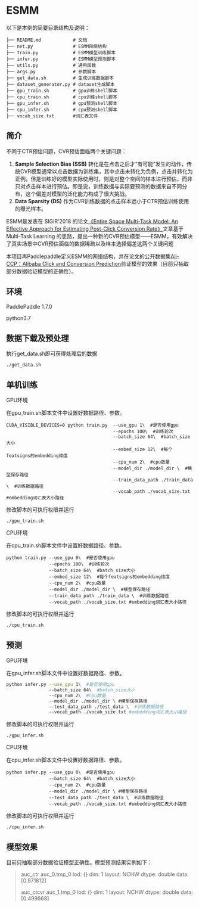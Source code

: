 # ESMM

以下是本例的简要目录结构及说明： 

```
├── README.md			 # 文档
├── net.py				 # ESMM网络结构
├── train.py			 # ESMM模型训练脚本
├── infer.py			 # ESMM模型预测脚本
├── utils.py			 # 通用函数
├── args.py				 # 参数脚本
├── get_data.sh			 # 生成训练数据脚本
├── dataset_generator.py # dataset生成脚本
├── gpu_train.sh		 # gpu训练shell脚本
├── cpu_train.sh		 # cpu训练shell脚本
├── gpu_infer.sh		 # gpu预测shell脚本
├── cpu_infer.sh		 # cpu预测shell脚本
├── vocab_size.txt       #词汇表文件
```

## 简介

不同于CTR预估问题，CVR预估面临两个关键问题：

1. **Sample Selection Bias (SSB)** 转化是在点击之后才“有可能”发生的动作，传统CVR模型通常以点击数据为训练集，其中点击未转化为负例，点击并转化为正例。但是训练好的模型实际使用时，则是对整个空间的样本进行预估，而非只对点击样本进行预估。即是说，训练数据与实际要预测的数据来自不同分布，这个偏差对模型的泛化能力构成了很大挑战。
2. **Data Sparsity (DS)** 作为CVR训练数据的点击样本远小于CTR预估训练使用的曝光样本。

ESMM是发表在 SIGIR’2018 的论文[《Entire Space Multi-Task Model: An Eﬀective Approach for Estimating Post-Click Conversion Rate》](  https://arxiv.org/abs/1804.07931  )文章基于 Multi-Task Learning 的思路，提出一种新的CVR预估模型——ESMM，有效解决了真实场景中CVR预估面临的数据稀疏以及样本选择偏差这两个关键问题

本项目再Paddlepaddle定义ESMM的网络结构，并在论文的公开数据集[Ali-CCP：Alibaba Click and Conversion Prediction](  https://tianchi.aliyun.com/datalab/dataSet.html?dataId=408  )验证模型的效果（目前只抽取部分数据验证模型的正确性）。

## 环境

 PaddlePaddle 1.7.0 

 python3.7 

## 数据下载及预处理

执行get_data.sh即可获得处理后的数据

```shell
./get_data.sh
```

## 单机训练

GPU环境

在gpu_train.sh脚本文件中设置好数据路径、参数。

```shell
CUDA_VISIBLE_DEVICES=0 python train.py	--use_gpu 1\  #是否使用gpu
                                        --epochs 100\  #训练轮次
                                        --batch_size 64\  #batch_size大小
                                        --embed_size 12\  #每个featsigns的embedding维度
                                        --cpu_num 2\  #cpu数量
                                        --model_dir ./model_dir \  #模型保存路径
                                        --train_data_path ./train_data \  #训练数据路径
                                        --vocab_path ./vocab_size.txt #embedding词汇表大小路径
```

修改脚本的可执行权限并运行

```shell
./gpu_train.sh
```

CPU环境

在cpu_train.sh脚本文件中设置好数据路径、参数。

```shell
python train.py --use_gpu 0\  #是否使用gpu
                --epochs 100\  #训练轮次
                --batch_size 64\  #batch_size大小
                --embed_size 12\  #每个featsigns的embedding维度
                --cpu_num 2\  #cpu数量
                --model_dir ./model_dir \  #模型保存路径
                --train_data_path ./train_data \  #训练数据路径
                --vocab_path ./vocab_size.txt #embedding词汇表大小路径
```

修改脚本的可执行权限并运行

```
./cpu_train.sh
```

## 预测

GPU环境

在gpu_infer.sh脚本文件中设置好数据路径、参数。

```sh
python infer.py --use_gpu 1\  #是否使用gpu
                --batch_size 64\  #batch_size大小
                --cpu_num 2\  #cpu数量
                --model_dir ./model_dir \ #模型保存路径
                --test_data_path ./test_data \  #训练数据路径
                --vocab_path ./vocab_size.txt #embedding词汇表大小路径
```

修改脚本的可执行权限并运行

```shell
./gpu_infer.sh
```

CPU环境

在cpu_infer.sh脚本文件中设置好数据路径、参数。

```shell
python infer.py --use_gpu 0\  #是否使用gpu
                --batch_size 64\  #batch_size大小
                --cpu_num 2\  #cpu数量
                --model_dir ./model_dir \ #模型保存路径
                --test_data_path ./test_data \  #训练数据路径
                --vocab_path ./vocab_size.txt #embedding词汇表大小路径
```

修改脚本的可执行权限并运行

```
./cpu_infer.sh
```



## 模型效果

目前只抽取部分数据验证模型正确性。模型预测结果实例如下：

> auc_ctr	auc_0.tmp_0		lod: {}
> 	dim: 1
> 	layout: NCHW
> 	dtype: double
> 	data: [0.971812]
> 	
> auc_ctcvr	auc_1.tmp_0		lod: {}
> 	dim: 1
> 	layout: NCHW
> 	dtype: double
> 	data: [0.499668]

